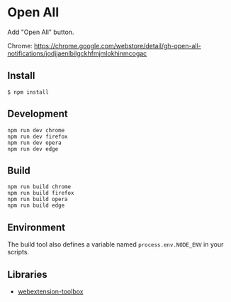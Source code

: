 # Open All

Add "Open All" button.

Chrome: https://chrome.google.com/webstore/detail/gh-open-all-notifications/jodjjaenlbilgckhfmjmlokhinmcogac

## Install

    $ npm install

## Development

    npm run dev chrome
    npm run dev firefox
    npm run dev opera
    npm run dev edge

## Build

    npm run build chrome
    npm run build firefox
    npm run build opera
    npm run build edge

## Environment

The build tool also defines a variable named `process.env.NODE_ENV` in your scripts.

## Libraries

- [webextension-toolbox](https://github.com/HaNdTriX/webextension-toolbox)
